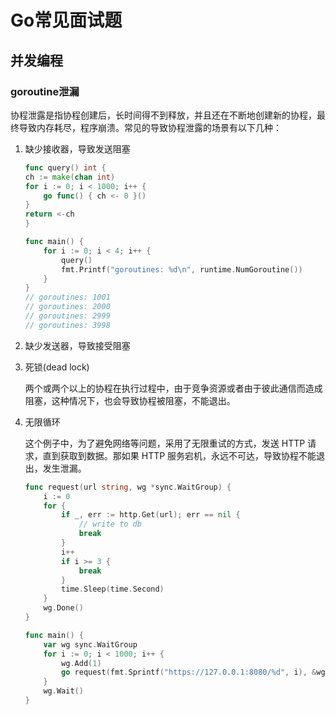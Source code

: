 # Go常见面试题
## 并发编程
### goroutine泄漏
协程泄露是指协程创建后，长时间得不到释放，并且还在不断地创建新的协程，最终导致内存耗尽，程序崩溃。常见的导致协程泄露的场景有以下几种：
1. 缺少接收器，导致发送阻塞
    
    ```go
    func query() int {
	ch := make(chan int)
	for i := 0; i < 1000; i++ {
		go func() { ch <- 0 }()
	}
	return <-ch
    }

    func main() {
        for i := 0; i < 4; i++ {
            query()
            fmt.Printf("goroutines: %d\n", runtime.NumGoroutine())
        }
    }
    // goroutines: 1001
    // goroutines: 2000
    // goroutines: 2999
    // goroutines: 3998
    ```
2. 缺少发送器，导致接受阻塞

    
3. 死锁(dead lock)

    两个或两个以上的协程在执行过程中，由于竞争资源或者由于彼此通信而造成阻塞，这种情况下，也会导致协程被阻塞，不能退出。

4. 无限循环

    这个例子中，为了避免网络等问题，采用了无限重试的方式，发送 HTTP 请求，直到获取到数据。那如果 HTTP 服务宕机，永远不可达，导致协程不能退出，发生泄漏。

    ```go   
    func request(url string, wg *sync.WaitGroup) {
        i := 0
        for {
            if _, err := http.Get(url); err == nil {
                // write to db
                break
            }
            i++
            if i >= 3 {
                break
            }
            time.Sleep(time.Second)
        }
        wg.Done()
    }

    func main() {
        var wg sync.WaitGroup
        for i := 0; i < 1000; i++ {
            wg.Add(1)
            go request(fmt.Sprintf("https://127.0.0.1:8080/%d", i), &wg)
        }
        wg.Wait()
    }
    ```
